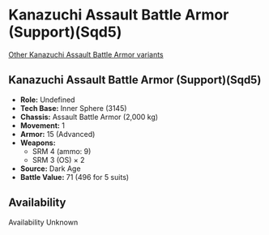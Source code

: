 # Kanazuchi Assault Battle Armor (Support)(Sqd5) 

[Other Kanazuchi Assault Battle Armor variants](../kanazuchi_assault_battle_armor.md) 

## Kanazuchi Assault Battle Armor (Support)(Sqd5) 

- **Role:** Undefined 
- **Tech Base:** Inner Sphere (3145) 
- **Chassis:** Assault Battle Armor (2,000 kg) 
- **Movement:** 1 
- **Armor:** 15 (Advanced) 
- **Weapons:** 
  - SRM 4 (ammo: 9) 
  - SRM 3 (OS) × 2 
- **Source:** Dark Age 
- **Battle Value:** 71 (496 for 5 suits) 

## Availability 

Availability Unknown 

